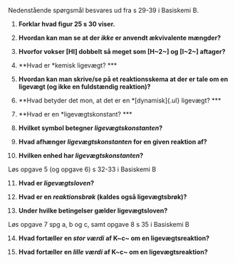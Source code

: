 Nedenstående spørgsmål besvares ud fra s 29-39 i Basiskemi B.

1.  **Forklar hvad figur 25 s 30 viser.**

2.  **Hvordan kan man se at der *ikke* er anvendt ækvivalente mængder?**

3.  **Hvorfor vokser \[HI\] dobbelt så meget som \[H~2~\] og \[I~2~\]
    aftager?**

4.  **Hvad er *kemisk ligevægt? ***

5.  **Hvordan kan man skrive/se på et reaktionsskema at der er tale om
    en ligevægt (og ikke en fuldstændig reaktion)?**

6.  **Hvad betyder det mon, at det er en *[dynamisk]{.ul} ligevægt? ***

7.  **Hvad er en *ligevægtskonstant? ***

8.  **Hvilket symbol betegner *ligevægtskonstanten*?**

9.  **Hvad afhænger *ligevægtskonstanten* for en given reaktion af?**

10. **Hvilken enhed har *ligevægtskonstanten*?**

Løs opgave 5 (og opgave 6) s 32-33 i Basiskemi B

11. **Hvad er *ligevægtsloven*?**

12. **Hvad er en *reaktionsbrøk* (kaldes også ligevægtsbrøk)?**

13. **Under hvilke betingelser gælder ligevægtsloven?**

Løs opgave 7 spg a, b og c, samt opgave 8 s 35 i Basiskemi B

14. **Hvad fortæller en *stor værdi* af K~c~ om en ligevægtsreaktion?**

15. **Hvad fortæller en *lille værdi* af K~c~ om en ligevægtsreaktion?**
